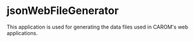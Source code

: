 # jsonWebFileGenerator
This application is used for generating the data files used in CAROM's web applications.
